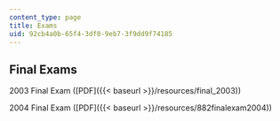 ```yaml
---
content_type: page
title: Exams
uid: 92cb4a0b-65f4-3df0-9eb7-3f9dd9f74185
---
```


Final Exams
-----------

2003 Final Exam ([PDF]({{< baseurl >}}/resources/final_2003))

2004 Final Exam ([PDF]({{< baseurl >}}/resources/882finalexam2004))